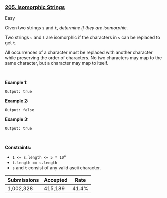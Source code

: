 ### [205. Isomorphic Strings](https://leetcode.com/problems/isomorphic-strings/)

Easy

Given two strings `` s `` and `` t ``, _determine if they are isomorphic_.

Two strings `` s `` and `` t `` are isomorphic if the characters in `` s `` can be replaced to get `` t ``.

All occurrences of a character must be replaced with another character while preserving the order of characters. No two characters may map to the same character, but a character may map to itself.

 

__Example 1:__

```Input: s = "egg", t = "add"
Output: true
```

__Example 2:__

```Input: s = "foo", t = "bar"
Output: false
```

__Example 3:__

```Input: s = "paper", t = "title"
Output: true
```

 

__Constraints:__

*   <code>1 <= s.length <= 5 * 10<sup>4</sup></code>
*   `` t.length == s.length ``
*   `` s `` and `` t `` consist of any valid ascii character.

| Submissions    | Accepted     | Rate   |
| -------------- | ------------ | ------ |
| 1,002,328 | 415,189 | 41.4% |